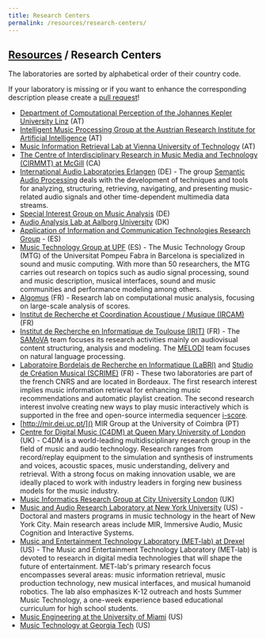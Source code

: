 ```yaml
---
title: Research Centers
permalink: /resources/research-centers/
---
```


## [Resources]({{site.base_url}}/resources) / Research Centers

The laboratories are sorted by alphabetical order of their country code.

If your laboratory is missing or if you want to enhance the corresponding description
please create a [pull request](https://github.com/ismir/ismir-home/pulls)!

* [Department of Computational Perception of the Johannes Kepler University Linz](http://www.cp.jku.at) (AT)
* [Intelligent Music Processing Group at the Austrian Research Institute for Artificial Intelligence](http://www.ofai.at/research/impml/index.html) (AT)
* [Music Information Retrieval Lab at Vienna University of Technology](http://www.ifs.tuwien.ac.at/mir) (AT)
* [The Centre of Interdisciplinary Research in Music Media and Technology (CIRMMT) at McGill](http://www.cirmmt.org/) (CA)
* [International Audio Laboratories Erlangen](http://www.audiolabs-erlangen.de/) (DE) - The group [Semantic Audio Processing](http://www.audiolabs-erlangen.de/meinard/) deals with the development of techniques and tools for analyzing, structuring, retrieving, navigating, and presenting music-related audio signals and other time-dependent multimedia data streams.
* [Special Interest Group on Music Analysis](http://sig-ma.de/) (DE)
* [Audio Analysis Lab at Aalborg University](http://www.create.aau.dk/audio/)  (DK)
* [Application of Information and Communication Technologies Research Group](http://www.atic.uma.es/index_atic.html) - (ES)
* [Music Technology Group at UPF](http://mtg.upf.edu/) (ES) - The Music Technology Group (MTG) of the Universitat Pompeu Fabra in Barcelona is specialized in sound and music computing. With more than 50 researchers, the MTG carries out research on topics such as audio signal processing, sound and music description, musical interfaces, sound and music communities and performance modeling among others.
* [Algomus](http://www.algomus.fr/) (FR) - Research lab on computational music analysis, focusing on large-scale analysis of scores.
* [Institut de Recherche et Coordination Acoustique / Musique (IRCAM)](http://www.ircam.fr/) (FR)
* [Institut de Recherche en Informatique de Toulouse (IRIT)](https://www.irit.fr/) (FR) - The [SAMoVA](https://www.irit.fr/recherches/SAMOVA/pagehome.html) team focuses its research activities mainly on audiovisual content structuring, analysis and modeling. The [MELODI](https://www.irit.fr/-Equipe-MELODI-) team focuses on natural language processing.
* [Laboratoire Bordelais de Recherche en Informatique (LaBRI)](http://www.labri.fr/) and [Studio de Création Musical (SCRIME)](http://www.scrime.labri.fr/) (FR) - These two laboratories are part of the french CNRS and are located in Bordeaux. The first research interest implies music information retrieval for enhancing music recommendations and automatic playlist creation. The second research interest involve creating new ways to play music interactively which is supported in the free and open-source intermedia sequencer [i-score](https://i-score.org/).
* [http://mir.dei.uc.pt/]() MIR Group at the University of Coimbra (PT)
* [Centre for Digital Music (C4DM) at Queen Mary University of London](http://c4dm.eecs.qmul.ac.uk/) (UK) - C4DM is a world-leading multidisciplinary research group in the field of music and audio technology. Research ranges from record/replay equipment to the simulation and synthesis of instruments and voices, acoustic spaces, music understanding, delivery and retrieval. With a strong focus on making innovation usable, we are ideally placed to work with industry leaders in forging new business models for the music industry.
* [Music Informatics Research Group at City University London](http://mi.soi.city.ac.uk/) (UK)
* [Music and Audio Research Laboratory at New York University](http://marl.smusic.nyu.edu) (US) - Doctoral and masters programs in music technology in the heart of New York City. Main research areas include MIR, Immersive Audio, Music Cognition and Interactive Systems.
* [Music and Entertainment Technology Laboratory (MET-lab) at Drexel](http://music.ece.drexel.edu) (US) - The Music and Entertainment Technology Laboratory (MET-lab) is devoted to research in digital media technologies that will shape the future of entertainment. MET-lab's primary research focus encompasses several areas: music information retrieval, music production technology, new musical interfaces, and musical humanoid robotics. The lab also emphasizes K-12 outreach and hosts Summer Music Technology, a one-week experience based educational curriculum for high school students.
* [Music Engineering at the University of Miami](http://mue.music.miami.edu/)  (US)
* [Music Technology at Georgia Tech](http://www.gtcmt.gatech.edu/) (US)
